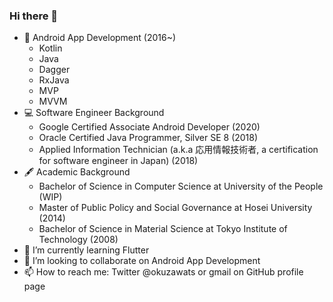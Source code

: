 ### Hi there 👋

- 🤖 Android App Development (2016~)
  - Kotlin
  - Java
  - Dagger
  - RxJava
  - MVP
  - MVVM
- 💻 Software Engineer Background
  - Google Certified Associate Android Developer (2020)
  - Oracle Certified Java Programmer, Silver SE 8 (2018)
  - Applied Information Technician (a.k.a 応用情報技術者, a certification for software engineer in Japan) (2018)
- 🖋 Academic Background
  - Bachelor of Science in Computer Science at University of the People (WIP)
  - Master of Public Policy and Social Governance at Hosei University (2014)
  - Bachelor of Science in Material Science at Tokyo Institute of Technology (2008)
- 🌱 I’m currently learning Flutter
- 👯 I’m looking to collaborate on Android App Development
- 📫 How to reach me: Twitter @okuzawats or gmail on GitHub profile page
